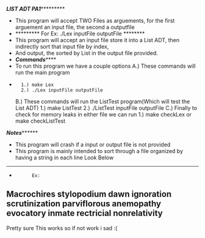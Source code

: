 *********LIST ADT PA1******************
- This program will accept TWO Files as arguements, for the first arguement an input file, the second a outputfile
-   ********* For Ex:  ./Lex inputFile outputFile ********
- This program will accept an input file store it into a List ADT, then indirectly sort that input file by index,
- And output, the sorted by List in the output file provided. 
- *************Commands*****************
- To run this program we have a couple options 
	A.) These commands will run the main program 
-		1.) make Lex
		2.) ./Lex inputFile outputFile 
	B.) These commands will run the ListTest program(Which will test the List ADT)
		1.) make ListTest
		2.) ./ListTest inputFile outputFile
	C.) Finally to check for memory leaks in either file we can run 
		1.) make checkLex or make checkListTest
		
***************Notes*********************
- This program will crash if a input or output file is not provided 
- This program is mainly intended to sort through a file organized by having a string in each line Look Below
------------------------------------------------------------------------------------------------------------
-			Ex:
Macrochires
stylopodium
dawn
ignoration
scrutinization
parviflorous
anemopathy
evocatory
inmate
rectricial
nonrelativity
------------------------------------------------------------------------------------------------------------

Pretty sure This works so if not work i sad :( 

